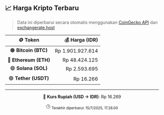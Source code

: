 

<!-- HARGA_KRIPTO -->
## 📈 Harga Kripto Terbaru

> Data ini diperbarui secara otomatis menggunakan [CoinGecko API](https://www.coingecko.com/) dan [exchangerate.host](https://exchangerate.host/)

<div align="center">

| 🪙 Token | 💰 Harga (IDR) |
|:------:|---------------:|
| 🟠 **Bitcoin (BTC)**   | Rp 1.901.927.614 |
| 🔵 **Ethereum (ETH)**  | Rp 48.424.125 |
| 🟣 **Solana (SOL)**    | Rp 2.593.695 |
| 🟢 **Tether (USDT)**   | Rp 16.266 |

---

💱 **Kurs Rupiah (USD → IDR)**: Rp 16.269

🕒 <sub>Terakhir diperbarui: 15/7/2025, 17.26.00</sub>

</div>
<!-- /HARGA_KRIPTO -->